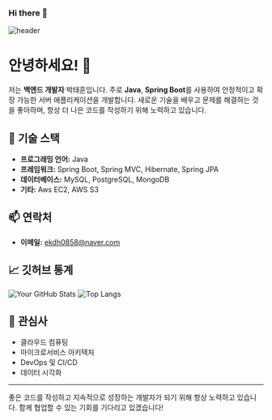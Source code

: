 ### Hi there 👋
![header](https://capsule-render.vercel.app/api?type=waving&color=gradient&height=300&section=header&text=Backend%20Developer&fontSize=90)
<!--
**ekdh0858/ekdh0858** is a ✨ _special_ ✨ repository because its `README.md` (this file) appears on your GitHub profile.

Here are some ideas to get you started:

- 🔭 I’m currently working on ...
- 🌱 I’m currently learning ...
- 👯 I’m looking to collaborate on ...
- 🤔 I’m looking for help with ...
- 💬 Ask me about ...
- 📫 How to reach me: ...
- 😄 Pronouns: ...
- ⚡ Fun fact: ...
-->
# 안녕하세요! 👋

저는 **백엔드 개발자** 박태훈입니다. 주로 **Java**, **Spring Boot**를 사용하여 안정적이고 확장 가능한 서버 애플리케이션을 개발합니다. 새로운 기술을 배우고 문제를 해결하는 것을 좋아하며, 항상 더 나은 코드를 작성하기 위해 노력하고 있습니다.

## 🔧 기술 스택

- **프로그래밍 언어:** Java
- **프레임워크:** Spring Boot, Spring MVC, Hibernate, Spring JPA
- **데이터베이스:** MySQL, PostgreSQL, MongoDB
- **기타:**  Aws EC2, AWS S3


## 📫 연락처

- **이메일:** ekdh0858@naver.com

## 📈 깃허브 통계

![Your GitHub Stats](https://github-readme-stats.vercel.app/api?username=ekdh0858&show_icons=true&theme=radical)
![Top Langs](https://github-readme-stats.vercel.app/api/top-langs/?username=ekdh0858&layout=compact&theme=radical)

## 🌟 관심사

- 클라우드 컴퓨팅
- 마이크로서비스 아키텍처
- DevOps 및 CI/CD
- 데이터 시각화

---

좋은 코드를 작성하고 지속적으로 성장하는 개발자가 되기 위해 항상 노력하고 있습니다. 함께 협업할 수 있는 기회를 기다리고 있겠습니다!


